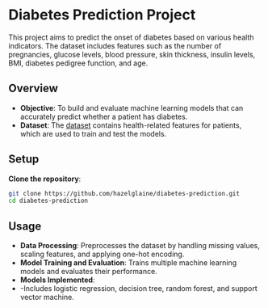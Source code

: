 # Diabetes Prediction Project

This project aims to predict the onset of diabetes based on various health indicators. The dataset includes features such as the number of pregnancies, glucose levels, blood pressure, skin thickness, insulin levels, BMI, diabetes pedigree function, and age.

## Overview

- **Objective**: To build and evaluate machine learning models that can accurately predict whether a patient has diabetes.
- **Dataset**: The <a href="https://www.kaggle.com/datasets/mathchi/diabetes-data-set"> dataset</a> contains health-related features for patients, which are used to train and test the models.

## Setup

**Clone the repository**:
   ```bash
   git clone https://github.com/hazelglaine/diabetes-prediction.git
   cd diabetes-prediction
  ```

## Usage

- **Data Processing**: Preprocesses the dataset by handling missing values, scaling features, and applying one-hot encoding.
- **Model Training and Evaluation**: Trains multiple machine learning models and evaluates their performance.
- **Models Implemented**:
- -Includes logistic regression, decision tree, random forest, and support vector machine.
